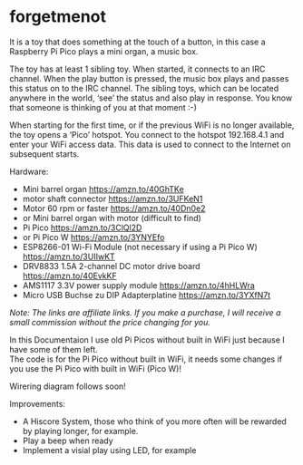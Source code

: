 # forgetmenot

It is a toy that does something at the touch of a button, in this case a Raspberry Pi Pico plays a mini organ, a music box.

The toy has at least 1 sibling toy.  When started, it connects to an IRC channel. When the play button is pressed, the music box plays and passes this status on to the IRC channel. The sibling toys, which can be located anywhere in the world, ‘see’ the status and also play in response.  You know that someone is thinking of you at that moment :-)  

When starting for the first time, or if the previous WiFi is no longer available, the toy opens a ‘Pico’ hotspot. You connect to the hotspot 192.168.4.1 and enter your WiFi access data. This data is used to connect to the Internet on subsequent starts.

Hardware:
- Mini barrel organ https://amzn.to/40GhTKe
- motor shaft connector https://amzn.to/3UFKeN1
- Motor 60 rpm or faster https://amzn.to/40Dn0e2
- or Mini barrel organ with motor (difficult to find)
- Pi Pico  https://amzn.to/3ClQl2D
- or Pi Pico W https://amzn.to/3YNYEfo
- ESP8266-01 Wi-Fi Module (not necessary if using a Pi Pico W) https://amzn.to/3UIIwKT
- DRV8833 1.5A 2-channel DC motor drive board https://amzn.to/40EvkKF
- AMS1117 3.3V power supply module https://amzn.to/4hHLWra
- Micro USB Buchse zu DIP Adapterplatine https://amzn.to/3YXfN7t

*Note: The links are affiliate links. If you make a purchase, I will receive a small commission without the price changing for you.*

In this Documentaion I use old Pi Picos without built in WiFi just because I have some of them left.  
The code is for the Pi Pico without built in WiFi, it needs some changes if you use the Pi Pico with built in WiFi (Pico W)!

Wirering diagram follows soon!  

Improvements:
- A Hiscore System, those who think of you more often will be rewarded by playing longer, for example.
- Play a beep when ready
- Implement a visial play using LED, for example
  
